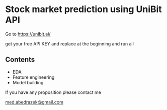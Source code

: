 # Stock market prediction using UniBit API

Go to https://unibit.ai/

get your free API KEY and replace at the beginning and run all

## Contents
- EDA
- Feature engineering
- Model building

If you have any proposition please contact me 

med.abedrazek@gmail.com